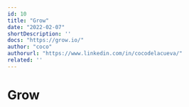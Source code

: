 ```yaml
---
id: 10
title: "Grow"
date: "2022-02-07"
shortDescription: ''
docs: "https://grow.io/"
author: "coco"
authorurl: "https://www.linkedin.com/in/cocodelacueva/"
related: ''
---
```


# Grow